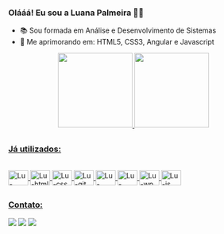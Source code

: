 ### Olááá! Eu sou a Luana Palmeira 👋🏾

- 📚  Sou formada em Análise e Desenvolvimento de Sistemas
- 🌱 Me aprimorando em: HTML5, CSS3, Angular e Javascript
  
<div align="center">
  <a href="https://github.com/luanapalmeira">
  <img height="150em" src="https://github-readme-stats.vercel.app/api?username=luanapalmeira&show_icons=true&theme=dracula&include_all_commits=true&count_private=true"/>
  <img height="150em" src="https://github-readme-stats.vercel.app/api/top-langs/?username=luanapalmeira&layout=compact&langs_count=7&theme=dracula"/>
</div>
  
 ##
  
### Já utilizados:
<div style="display: inline_block"><br>
  <img align="center" alt="Lu-vscode" height="30" width="40" src="https://cdn.jsdelivr.net/gh/devicons/devicon/icons/vscode/vscode-original.svg" />
  <img align="center" alt="Lu-html" height="30" width="40" src="https://cdn.jsdelivr.net/gh/devicons/devicon/icons/html5/html5-original.svg" />
  <img align="center" alt="Lu-css" height="30" width="40" src="https://cdn.jsdelivr.net/gh/devicons/devicon/icons/css3/css3-original.svg" />
  <img align="center" alt="Lu-git" height="30" width="40" src="https://cdn.jsdelivr.net/gh/devicons/devicon/icons/git/git-original.svg" />
  <img align="center" alt="Lu-figma" height="30" width="40" src="https://cdn.jsdelivr.net/gh/devicons/devicon/icons/figma/figma-original.svg" />
  <img align="center" alt="Lu-angular" height="30" width="40" src="https://cdn.jsdelivr.net/gh/devicons/devicon/icons/angularjs/angularjs-original.svg" />
  <img align="center" alt="Lu-wp" height="30" width="40" src="https://cdn.jsdelivr.net/gh/devicons/devicon/icons/wordpress/wordpress-plain.svg" />
  <img align="center" alt="Lu-js" height="30" width="40" src="https://cdn.jsdelivr.net/gh/devicons/devicon/icons/javascript/javascript-original.svg" />
</div>
  
  ##
  
### Contato:
<div> 
  <a href="https://www.linkedin.com/in/luanapssilva/" target="_blank"><img src="https://img.shields.io/badge/-LinkedIn-%230077B5?style=for-the-badge&logo=linkedin&logoColor=white" target="_blank"></a> 
  <a href = "mailto:luana.lp29@outlook.com"><img src="https://img.shields.io/badge/Microsoft_Outlook-0078D4?style=for-the-badge&logo=microsoft-outlook&logoColor=white" target="_blank"></a>
  <a href="https://www.instagram.com/aluanapalmeira/" target="_blank"><img src="https://img.shields.io/badge/-Instagram-%23E4405F?style=for-the-badge&logo=instagram&logoColor=white" target="_blank"></a>
 </div>
  
  
